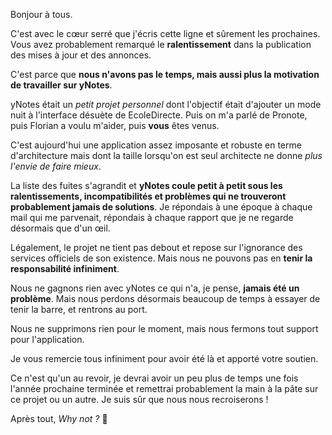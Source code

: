 Bonjour à tous.

C'est avec le cœur serré que j'écris cette ligne et sûrement les prochaines. Vous avez probablement remarqué le **ralentissement** dans la publication des mises à jour et des annonces.

C'est parce que **nous n'avons pas le temps, mais aussi plus la motivation de travailler sur yNotes**.

yNotes était un _petit projet personnel_ dont l'objectif était d'ajouter un mode nuit à l'interface désuète de EcoleDirecte. Puis on m'a parlé de Pronote, puis Florian a voulu m'aider, puis **vous** êtes venus.

C'est aujourd'hui une application assez imposante et robuste en terme d'architecture mais dont la taille lorsqu'on est seul architecte ne donne _plus l'envie de faire mieux_.

La liste des fuites s'agrandit et **yNotes coule petit à petit sous les ralentissements, incompatibilités et problèmes qui ne trouveront probablement jamais de solutions**. Je répondais à une époque à chaque mail qui me parvenait, répondais à chaque rapport que je ne regarde désormais que d'un œil.

Légalement, le projet ne tient pas debout et repose sur l'ignorance des services officiels de son existence. Mais nous ne pouvons pas en **tenir la responsabilité infiniment**.

Nous ne gagnons rien avec yNotes ce qui n'a, je pense, **jamais été un problème**. Mais nous perdons désormais beaucoup de temps à essayer de tenir la barre, et rentrons au port.

Nous ne supprimons rien pour le moment, mais nous fermons tout support pour l'application.

Je vous remercie tous infiniment pour avoir été là et apporté votre soutien.

Ce n'est qu'un au revoir, je devrai avoir un peu plus de temps une fois l'année prochaine terminée et remettrai probablement la main à la pâte sur ce projet ou un autre. Je suis sûr que nous nous recroiserons !

Après tout, _Why not ?_ 💙
